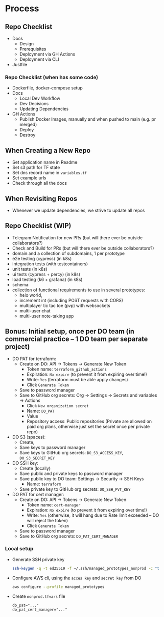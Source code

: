 # Process

## Repo Checklist

- Docs
  - Design
  - Prerequisites
  - Deployment via GH Actions
  - Deployment via CLI
- Justfile

### Repo Checklist (when has some code)

- Dockerfile, docker-compose setup
- Docs
  - Local Dev Workflow
  - Dev Decisions
  - Updating Dependencies
- GH Actions
  - Publish Docker Images, manually and when pushed to main (e.g. pr merged)
  - Deploy
  - Destroy

## When Creating a New Repo

- Set application name in Readme
- Set s3 path for TF state
- Set dns record name in `variables.tf`
- Set example urls
- Check through all the docs

## When Revisiting Repos

- Whenever we update dependencies, we strive to update all repos

## Repo Checklist (WIP)

- Telegram Notification for new PRs (but will there ever be outside collaborators?)
- Check and Build for PRs (but will there ever be outside collaborators?)
- domain and a collection of subdomains, 1 per prototype
- e2e testing (cypress) (in k8s)
- integration tests (with testcontainers)
- unit tests (in k8s)
- ui tests (cypress + percy) (in k8s)
- load testing (k6 + grafana) (in k8s)
- schema
- collection of functional requirements to use in several prototypes:
  - helo world,
  - increment int (including POST requests with CORS)
  - multiplayer tic tac toe (pvp) with websockets
  - multi-user chat
  - multi-user note-taking app

## Bonus: Initial setup, once per DO team (in commercial practice – 1 DO team per separate project)

- DO PAT for terraform:
  - Create on DO: API -> Tokens -> Generate New Token
    - Token name: `terraform_github_actions`
    - Expiration: `No expire` (to prevent it from expiring over time!)
    - Write: `Yes` (terraform must be able apply changes)
    - Click `Generate Token`
  - Save to password manager
  - Save to GitHub org secrets: Org -> Settings -> Secrets and variables -> Actions
    - Click `New organization secret`
    - Name: `DO_PAT`
    - Value
    - Repository access: Public repositories (Private are allowed on paid org plans, otherwise just set the secret once per private repo)
- DO S3 (spaces):
  - Create,
  - Save keys to password manager
  - Save keys to GitHub org secrets: `DO_S3_ACCESS_KEY`, `DO_S3_SECRET_KEY`
- DO SSH key:
  - Create (locally)
  - Save public and private keys to password manager
  - Save public key to DO team: Settings -> Security -> SSH Keys
    - Name: `terraform`
  - Save private key to GitHub org secrets: `DO_SSH_PVT_KEY`
- DO PAT for cert manager:
  - Create on DO: API -> Tokens -> Generate New Token
    - Token name: `cert-manager`
    - Expiration: `No expire` (to prevent it from expiring over time!)
    - Write: `Yes` (otherwise, it will hang due to Rate limit exceeded – DO will reject the token)
    - Click `Generate Token`
  - Save to password manager
  - Save to GitHub org secrets: `DO_PAT_CERT_MANAGER`

### Local setup

- Generate SSH private key
  ```sh
  ssh-keygen -q -t ed25519 -f ~/.ssh/managed_prototypes_nonprod -C "terraform@managed_prototypes" -N ""
  ```
- Configure AWS cli, using the `acces key` and `secret key` from DO

  ```sh
  aws configure --profile managed_prototypes
  ```
- Create `nonprod.tfvars` file
  ```
  do_pat="..."
  do_pat_cert_manager="..."
  ```
